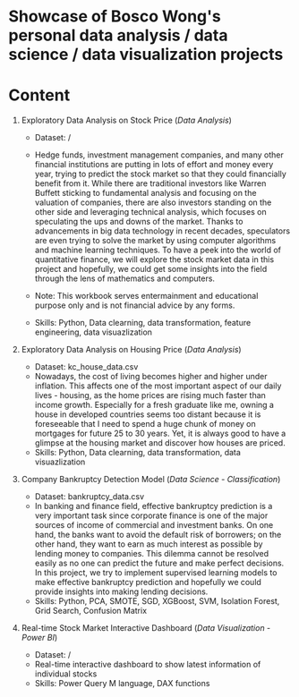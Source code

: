 # Showcase of Bosco Wong's personal data analysis / data science / data visualization projects

# Content

1. Exploratory Data Analysis on Stock Price (*Data Analysis*)
  
    - Dataset: /
    - Hedge funds, investment management companies, and many other financial institutions are putting in lots of effort and money every year, trying to predict the stock market so that they could financially benefit from it. While there are traditional investors like Warren Buffett sticking to fundamental analysis and focusing on the valuation of companies, there are also investors standing on the other side and leveraging technical analysis, which focuses on speculating the ups and downs of the market. Thanks to advancements in big data technology in recent decades, speculators are even trying to solve the market by using computer algorithms and machine learning techniques. To have a peek into the world of quantitative finance, we will explore the stock market data in this project and hopefully, we could get some insights into the field through the lens of mathematics and computers.

    - Note: This workbook serves entermainment and educational purpose only and is not financial advice by any forms.
    - Skills: Python, Data clearning, data transformation, feature engineering, data visuazlization

2. Exploratory Data Analysis on Housing Price (*Data Analysis*)
  
    - Dataset: kc_house_data.csv
    - Nowadays, the cost of living becomes higher and higher under inflation. This affects one of the most important aspect of our daily lives - housing, as the home prices are rising much faster than income growth. Especially for a fresh graduate like me, owning a house in developed countries seems too distant because it is foreseeable that I need to spend a huge chunk of money on mortgages for future 25 to 30 years. Yet, it is always good to have a glimpse at the housing market and discover how houses are priced.
    - Skills: Python, Data clearning, data transformation, data visuazlization

3. Company Bankruptcy Detection Model (*Data Science - Classification*)

    - Dataset: bankruptcy_data.csv
    - In banking and finance field, effective bankruptcy prediction is a very important task since corporate finance is one of the major sources of income of commercial and investment banks. On one hand, the banks want to avoid the default risk of borrowers; on the other hand, they want to earn as much interest as possible by lending money to companies. This dilemma cannot be resolved easily as no one can predict the future and make perfect decisions. In this project, we try to implement supervised learning models to make effective bankruptcy prediction and hopefully we could provide insights into making lending decisions.
    - Skills: Python, PCA, SMOTE, SGD, XGBoost, SVM, Isolation Forest, Grid Search, Confusion Matrix
  
4. Real-time Stock Market Interactive Dashboard (*Data Visualization - Power BI*)

    - Dataset: /
    - Real-time interactive dashboard to show latest information of individual stocks
    - Skills: Power Query M language, DAX functions

